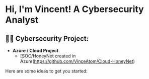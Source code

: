 <h1>Hi, I'm Vincent! A Cybersecurity Analyst</a></h1>

<h2>👨‍💻 Cybersecurity Project:</h2>

- <b>Azure / Cloud Project</b>
  - [SOC/HoneyNet created in Azure(https://github.com/VinceAtom/Cloud-HoneyNet)


Here are some ideas to get you started:
